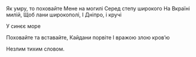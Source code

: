 Як умру, то поховайте
Мене на могилі 
Серед степу широкого
На Вкраїні милій,
Щоб лани широкополі,
І Дніпро, і кручі




У синєє море






Поховайте та вставайте,
Кайдани порвіте
І вражою злою кров’ю




Незлим тихим словом.

